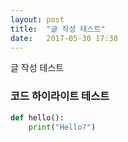 ```yaml
---
layout: post
title:  "글 작성 테스트"
date:   2017-05-30 17:30
---
```


글 작성 테스트

### 코드 하이라이트 테스트

```python
def hello():
    print("Hello?")

```
